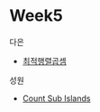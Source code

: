 # Week5

다은
- [최적행렬곱셈](https://school.programmers.co.kr/learn/courses/30/lessons/12942)

성원
- [Count Sub Islands](https://leetcode.com/problems/count-sub-islands/)

